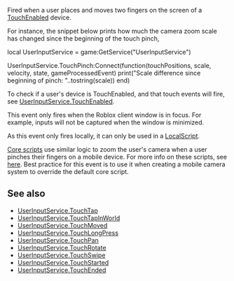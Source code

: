 Fired when a user places and moves two fingers on the screen of a [TouchEnabled](https://developer.roblox.com/en-us/api-reference/property/UserInputService/TouchEnabled) device.

For instance, the snippet below prints how much the camera zoom scale has changed since the beginning of the touch pinch,

local UserInputService = game:GetService("UserInputService")

UserInputService.TouchPinch:Connect(function(touchPositions, scale, velocity, state, gameProcessedEvent)
	print("Scale difference since beginning of pinch: "..tostring(scale))
end)

To check if a user's device is TouchEnabled, and that touch events will fire, see [UserInputService.TouchEnabled](https://developer.roblox.com/en-us/api-reference/property/UserInputService/TouchEnabled).

This event only fires when the Roblox client window is in focus. For example, inputs will not be captured when the window is minimized.

As this event only fires locally, it can only be used in a [LocalScript](https://developer.roblox.com/en-us/api-reference/class/LocalScript).

[Core scripts](https://developer.roblox.com/en-us/api-reference/class/CoreScript) use similar logic to zoom the user's camera when a user pinches their fingers on a mobile device. For more info on these scripts, see [here](https://www.robloxdev.com/articles/Movement-and-camera-controls). Best practice for this event is to use it when creating a mobile camera system to override the default core script.

See also
--------

*   [UserInputService.TouchTap](https://developer.roblox.com/en-us/api-reference/event/UserInputService/TouchTap)
*   [UserInputService.TouchTapInWorld](https://developer.roblox.com/en-us/api-reference/event/UserInputService/TouchTapInWorld)
*   [UserInputService.TouchMoved](https://developer.roblox.com/en-us/api-reference/event/UserInputService/TouchMoved)
*   [UserInputService.TouchLongPress](https://developer.roblox.com/en-us/api-reference/event/UserInputService/TouchLongPress)
*   [UserInputService.TouchPan](https://developer.roblox.com/en-us/api-reference/event/UserInputService/TouchPan)
*   [UserInputService.TouchRotate](https://developer.roblox.com/en-us/api-reference/event/UserInputService/TouchRotate)
*   [UserInputService.TouchSwipe](https://developer.roblox.com/en-us/api-reference/event/UserInputService/TouchSwipe)
*   [UserInputService.TouchStarted](https://developer.roblox.com/en-us/api-reference/event/UserInputService/TouchStarted)
*   [UserInputService.TouchEnded](https://developer.roblox.com/en-us/api-reference/event/UserInputService/TouchEnded)